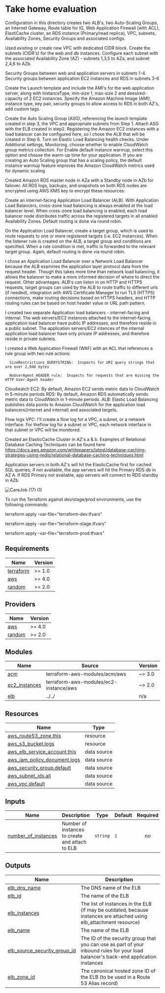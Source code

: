 # Take home evaluation

Configuration in this directory creates two ALB's, two Auto-Scaling Groups, an Internet Gateway, Route table for IG, Web Application Firewall (with ACL), ElastiCache cluster, an RDS instance (Primary/read replica), VPC, subnets, Availability Zones, Security Groups and associated configs.

Used existing or create new VPC with dedicated CIDR block.   Create the subnets (CIDR's) for the web and db instances.  Configure each subnet with the associated Availability Zone (AZ) - subnets 1,3,5 to AZa, and subnet 2,4,6 to AZb.

Security Groups between web and application servers in subnets 1-4.
Security groups between application EC2 instances and RDS in subnets 3-6

Create the Launch template and include the AMI's for the web application server, along with InstanceType, min-size 1, max-size 2 and deesired-capacity of 2 EC2 instances.  Specify the Amazon Machine Image (AMI), instance type, key pair, security groups to allow access to RDS in both AZ's, add custom tags.    

Create the Auto Scaling Group (ASG), referencing the launch template created in step 3, the VPC and appropriate subnets from Step 1.   Attach ASG with the ELB created in step2. Registering the Amazon EC2 instances with a load balancer can be configured here, so I chose the ALB that will be created in Step 6.  Turn on Elastic Load Balancing health checks.  Under Additional settings, Monitoring, choose whether to enable CloudWatch group metrics collection.  For Enable default instance warmup, select this option and choose the warm-up time for your application. If you are creating an Auto Scaling group that has a scaling policy, the default instance warmup feature improves the Amazon CloudWatch metrics used for dynamic scaling
 
Created Amazon RDS master node in AZa with a Standby node in AZb for failover.  All RDS logs, backups, and snapshots on both RDS nodes are encrypted using AWS KMS key to encrypt these resources.   
 
Create an internet-facing Application Load Balancer (ALB). With Application Load Balancers, cross-zone load balancing is always enabled at the load balancer level. When cross-zone load balancing is enabled, each load balancer node distributes traffic across the registered targets in all enabled Availability Zones.  Default routing is done via round robin.
 
On the Application Load Balancer, create a target group, which is used to route requests to one or more registered targets (i.e. EC2 instances). When the listener rule is created on the ALB, a target group and conditions are specified. When a rule condition is met, traffic is forwarded to the relevant target group. Again, default routing is done via round robin.

I chose an Application Load Balancer over a Network Load Balancer because the ALB examines the application layer protocol data from the request header. Though this takes more time than network load balancing, it allows the balancer to make a more informed decision of where to direct the request.   Other advantages:  ALB's can listen in on HTTP and HTTPS requests, target groups can used by the ALB to route traffic to different urls (if needed), integration with AWS Certificate Manager to run TLS (HTTPS) connections, make routing decisions based on HTTPS headers, and HTTP routing rules can be based on host header value or URL path pattern. 
 
I created two separate Application load balancers - internet-facing and internal.  The web servers/EC2 instances attached to the internet-facing application load balancer have public IP addresses, and therefore reside in a public subnet.
The application servers/EC2 intances of the internal application load balancer have only private IP addresses, and therefore reside in private subnets.

I created a Web Application Firewall (WAF) with an ACL that references a rule group with two rule actions: 

      SizeRestrictions_QUERYSTRING:  Inspects for URI query strings that are over 2,048 bytes
      
      NoUserAgent_HEADER rule:  Inspects for requests that are missing the HTTP User-Agent header
      
Cloudwatch
EC2:  By default, Amazon EC2 sends metric data to CloudWatch in 5-minute periods
RDS:  By default, Amazon RDS automatically sends metric data to CloudWatch in 1-minute periods. 
ALB:  Elastic Load Balancing publishes data points to Amazon CloudWatch for the application load balancers(internet and internal) and associated targets.

Flow logs
VPC:  I'll create a flow log for a VPC, a subnet, or a network interface. For theflow log for a subnet or VPC, each network interface in that subnet or VPC will be monitored.

Created an ElasticCache Cluster in AZ's a & b.  Examples of Relational Database Caching Techniques can be found here https://docs.aws.amazon.com/whitepapers/latest/database-caching-strategies-using-redis/relational-database-caching-techniques.html

Application servers in both AZ's will hit the ElasticCache first for cached SQL queries; if not available, the app servers will hit the Primary RDS db in AZ A.  If RDS Primary not available, app servers will connect to RDS standby in AZb

![CareJob (17) (1)](https://github.com/srosenberg70/web_architecture/assets/50153532/7cc43301-47cb-40ed-9004-7ea5c0e2262e)


To run the Terraform against dev/stage/prod environments, use the following commands:

terraform apply -var-file="terraform-dev.tfvars"

terraform apply -var-file="terraform-stage.tfvars"

terraform apply -var-file="terraform-prod.tfvars"



<!-- BEGINNING OF PRE-COMMIT-TERRAFORM DOCS HOOK -->
## Requirements

| Name | Version |
|------|---------|
| <a name="requirement_terraform"></a> [terraform](#requirement\_terraform) | >= 1.0 |
| <a name="requirement_aws"></a> [aws](#requirement\_aws) | >= 4.0 |
| <a name="requirement_random"></a> [random](#requirement\_random) | >= 2.0 |

## Providers

| Name | Version |
|------|---------|
| <a name="provider_aws"></a> [aws](#provider\_aws) | >= 4.0 |
| <a name="provider_random"></a> [random](#provider\_random) | >= 2.0 |

## Modules

| Name | Source | Version |
|------|--------|---------|
| <a name="module_acm"></a> [acm](#module\_acm) | terraform-aws-modules/acm/aws | ~> 3.0 |
| <a name="module_ec2_instances"></a> [ec2\_instances](#module\_ec2\_instances) | terraform-aws-modules/ec2-instance/aws | ~> 2.0 |
| <a name="module_elb"></a> [elb](#module\_elb) | ../../ | n/a |

## Resources

| Name | Type |
|------|------|
| [aws_route53_zone.this](https://registry.terraform.io/providers/hashicorp/aws/latest/docs/resources/route53_zone) | resource |
| [aws_s3_bucket.logs](https://registry.terraform.io/providers/hashicorp/aws/latest/docs/resources/s3_bucket) | resource |
| [aws_elb_service_account.this](https://registry.terraform.io/providers/hashicorp/aws/latest/docs/data-sources/elb_service_account) | data source |
| [aws_iam_policy_document.logs](https://registry.terraform.io/providers/hashicorp/aws/latest/docs/data-sources/iam_policy_document) | data source |
| [aws_security_group.default](https://registry.terraform.io/providers/hashicorp/aws/latest/docs/data-sources/security_group) | data source |
| [aws_subnet_ids.all](https://registry.terraform.io/providers/hashicorp/aws/latest/docs/data-sources/subnet_ids) | data source |
| [aws_vpc.default](https://registry.terraform.io/providers/hashicorp/aws/latest/docs/data-sources/vpc) | data source |

## Inputs

| Name | Description | Type | Default | Required |
|------|-------------|------|---------|:--------:|
| <a name="input_number_of_instances"></a> [number\_of\_instances](#input\_number\_of\_instances) | Number of instances to create and attach to ELB | `string` | `1` | no |

## Outputs

| Name | Description |
|------|-------------|
| <a name="output_elb_dns_name"></a> [elb\_dns\_name](#output\_elb\_dns\_name) | The DNS name of the ELB |
| <a name="output_elb_id"></a> [elb\_id](#output\_elb\_id) | The name of the ELB |
| <a name="output_elb_instances"></a> [elb\_instances](#output\_elb\_instances) | The list of instances in the ELB (if may be outdated, because instances are attached using elb\_attachment resource) |
| <a name="output_elb_name"></a> [elb\_name](#output\_elb\_name) | The name of the ELB |
| <a name="output_elb_source_security_group_id"></a> [elb\_source\_security\_group\_id](#output\_elb\_source\_security\_group\_id) | The ID of the security group that you can use as part of your inbound rules for your load balancer's back-end application instances |
| <a name="output_elb_zone_id"></a> [elb\_zone\_id](#output\_elb\_zone\_id) | The canonical hosted zone ID of the ELB (to be used in a Route 53 Alias record) |
<!-- END OF PRE-COMMIT-TERRAFORM DOCS HOOK -->
